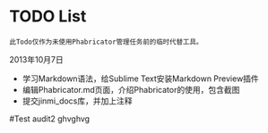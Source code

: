 # TODO List

```
此Todo仅作为未使用Phabricator管理任务前的临时代替工具。
```

2013年10月7日


* 学习Markdown语法，给Sublime Text安装Markdown Preview插件
* 编辑Phabricator.md页面，介绍Phabricator的使用，包含截图
* 提交jinmi_docs库，并加上注释

#Test audit2 ghvghvg